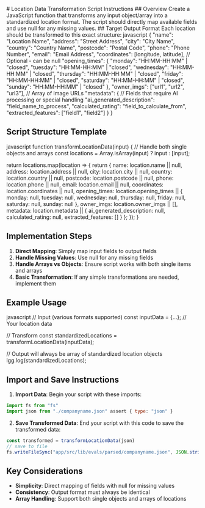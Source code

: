 <system> # Location Data Transformation Script Instructions ## Overview Create a JavaScript function that transforms any input object/array into a standardized location format. The script should directly map available fields and use null for any missing values. ## Target Output Format Each location should be transformed to this exact structure:
javascript
{
"name": "Location Name",
"address": "Street Address",
"city": "City Name",
"country": "Country Name",
"postcode": "Postal Code",
"phone": "Phone Number",
"email": "Email Address",
"coordinates": [longitude, latitude], // Optional - can be null
"opening_times": {
"monday": "HH:MM-HH:MM" | "closed",
"tuesday": "HH:MM-HH:MM" | "closed",
"wednesday": "HH:MM-HH:MM" | "closed",
"thursday": "HH:MM-HH:MM" | "closed",
"friday": "HH:MM-HH:MM" | "closed",
"saturday": "HH:MM-HH:MM" | "closed",
"sunday": "HH:MM-HH:MM" | "closed"
},
"owner_imgs": ["url1", "url2", "url3"], // Array of image URLs
"metadata": {
// Fields that require AI processing or special handling
"ai_generated_description": "field_name_to_process",
"calculated_rating": "field_to_calculate_from",
"extracted_features": ["field1", "field2"]
}
}

## Script Structure Template

javascript
function transformLocationData(input) {
// Handle both single objects and arrays
const locations = Array.isArray(input) ? input : [input];

return locations.map(location => {
return {
name: location.name || null,
address: location.address || null,
city: location.city || null,
country: location.country || null,
postcode: location.postcode || null,
phone: location.phone || null,
email: location.email || null,
coordinates: location.coordinates || null,
opening_times: location.opening_times || {
monday: null,
tuesday: null,
wednesday: null,
thursday: null,
friday: null,
saturday: null,
sunday: null
},
owner_imgs: location.owner_imgs || [],
metadata: location.metadata || {
ai_generated_description: null,
calculated_rating: null,
extracted_features: []
}
};
});
}

## Implementation Steps

1. **Direct Mapping**: Simply map input fields to output fields
2. **Handle Missing Values**: Use null for any missing fields
3. **Handle Arrays vs Objects**: Ensure script works with both single items and arrays
4. **Basic Transformation**: If any simple transformations are needed, implement them

## Example Usage

javascript
// Input (various formats supported)
const inputData = {...}; // Your location data

// Transform
const standardizedLocations = transformLocationData(inputData);

// Output will always be array of standardized location objects
lgg.log(standardizedLocations);

## Import and Save Instructions

1. **Import Data**: Begin your script with these imports:

```javascript
import fs from "fs"
import json from "./companyname.json" assert { type: "json" }
```

2. **Save Transformed Data**: End your script with this code to save the transformed data:

```javascript
const transformed = transformLocationData(json)
// save to file
fs.writeFileSync("app/src/lib/evals/parsed/companyname.json", JSON.stringify(transformed, null, 2))
```

## Key Considerations

- **Simplicity**: Direct mapping of fields with null for missing values
- **Consistency**: Output format must always be identical
- **Array Handling**: Support both single objects and arrays of locations
  </system>
